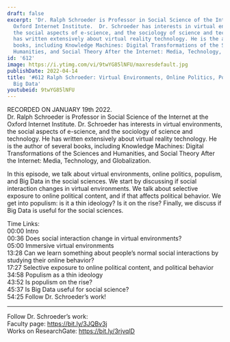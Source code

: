 ```yaml
---
draft: false
excerpt: 'Dr. Ralph Schroeder is Professor in Social Science of the Internet at the
  Oxford Internet Institute.  Dr. Schroeder has interests in virtual environments,
  the social aspects of e-science, and the sociology of science and technology. He
  has written extensively about virtual reality technology. He is the author of several
  books, including Knowledge Machines: Digital Transformations of the Sciences and
  Humanities, and Social Theory After the Internet: Media, Technology, and Globalization.'
id: '612'
image: https://i.ytimg.com/vi/9twYG85lNFU/maxresdefault.jpg
publishDate: 2022-04-14
title: '#612 Ralph Schroeder: Virtual Environments, Online Politics, Populism, and
  Big Data'
youtubeid: 9twYG85lNFU
---
```

RECORDED ON JANUARY 19th 2022.  
Dr. Ralph Schroeder is Professor in Social Science of the Internet at the Oxford Internet Institute.  Dr. Schroeder has interests in virtual environments, the social aspects of e-science, and the sociology of science and technology. He has written extensively about virtual reality technology. He is the author of several books, including Knowledge Machines: Digital Transformations of the Sciences and Humanities, and Social Theory After the Internet: Media, Technology, and Globalization.

In this episode, we talk about virtual environments, online politics, populism, and Big Data in the social sciences. We start by discussing if social interaction changes in virtual environments. We talk about selective exposure to online political content, and if that affects political behavior. We get into populism: is it a thin ideology? Is it on the rise? Finally, we discuss if Big Data is useful for the social sciences.

Time Links:  
00:00 Intro  
00:36  Does social interaction change in virtual environments?  
05:00  Immersive virtual environments  
13:28  Can we learn something about people’s normal social interactions by studying their online behavior?  
17:27  Selective exposure to online political content, and political behavior  
34:58  Populism as a thin ideology  
43:52  Is populism on the rise?  
45:37  Is Big Data useful for social science?  
54:25  Follow Dr. Schroeder’s work!

---

Follow Dr. Schroeder’s work:  
Faculty page: https://bit.ly/3JQBv3j  
Works on ResearchGate: https://bit.ly/3rjvqlD

